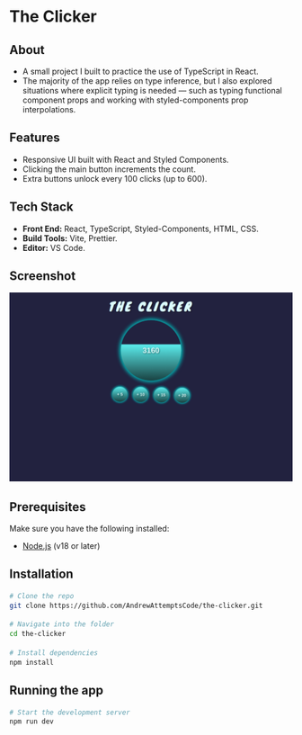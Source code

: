 # The Clicker

## About

* A small project I built to practice the use of TypeScript in React.
* The majority of the app relies on type inference, but I also explored situations where explicit typing is needed — such as typing functional component props and working with styled-components prop interpolations.

## Features
* Responsive UI built with React and Styled Components.
* Clicking the main button increments the count.
* Extra buttons unlock every 100 clicks (up to 600).

## Tech Stack
* **Front End:** React, TypeScript, Styled-Components, HTML, CSS.
* **Build Tools:** Vite, Prettier.
* **Editor:** VS Code.

## Screenshot
![Clicker App screenshot](./src/assets/clicker_app.webp)

## Prerequisites

Make sure you have the following installed:

* [Node.js](https://nodejs.org/en) (v18 or later)

## Installation
```bash
# Clone the repo
git clone https://github.com/AndrewAttemptsCode/the-clicker.git

# Navigate into the folder
cd the-clicker

# Install dependencies
npm install
```

## Running the app
```bash
# Start the development server
npm run dev
```